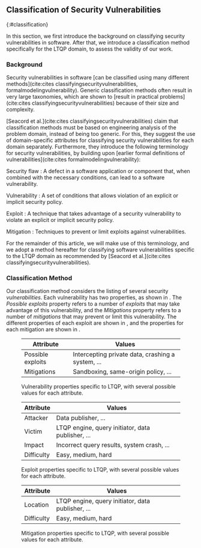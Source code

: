 ## Classification of Security Vulnerabilities
{:#classification}

In this section, we first introduce the background on classifying security vulnerabilities in software.
After that, we introduce a classification method specifically for the LTQP domain,
to assess the validity of our work.

### Background

Security vulnerabilities in software [can be classified using many different methods](cite:cites classifyingsecurityvulnerabilities, formalmodelingvulnerability).
Generic classification methods often result in very large taxonomies,
which are shown to [result in practical problems](cite:cites classifyingsecurityvulnerabilities) because of their size and complexity.

[Seacord et al.](cite:cites classifyingsecurityvulnerabilities)
claim that classification methods must be based on engineering analysis of the problem domain,
instead of being too generic.
For this, they suggest the use of domain-specific attributes for classifying security vulnerabilities for each domain separately.
Furthermore, they introduce the following terminology for security vulnerabilities,
by building upon [earlier formal definitions of vulnerabilities](cite:cites formalmodelingvulnerability):

Security flaw
: A defect in a software application or component that, when combined with the necessary conditions, can lead to a software vulnerability.

Vulnerability
: A set of conditions that allows violation of an explicit or implicit security policy.

Exploit
: A technique that takes advantage of a security vulnerability to violate an explicit or implicit security policy.

Mitigation
: Techniques to prevent or limit exploits against vulnerabilities.

For the remainder of this article, we will make use of this terminology,
and we adopt a method hereafter for classifying software vulnerabilities specific to the LTQP domain
as recommended by [Seacord et al.](cite:cites classifyingsecurityvulnerabilities).

### Classification Method

Our classification method considers the listing of several security _vulnerabilities_.
Each vulnerability has two properties, as shown in [](#table-vulnerability-properties).
The _Possible exploits_ property refers to a number of _exploits_ that may take advantage of this vulnerability,
and the _Mitigations_ property refers to a number of _mitigations_ that may prevent or limit this vulnerability.
The different properties of each exploit are shown in [](#table-exploit-properties),
and the properties for each mitigation are shown in [](#table-mitigation-properties).

<figure id="table-vulnerability-properties" markdown="1" class="table">

| Attribute                             | Values     |
|---------------------------------------|------------|
| Possible exploits		                | Intercepting private data, crashing a system, ... |
| Mitigations			                | Sandboxing, same-origin policy, ... |

<figcaption markdown="block">
Vulnerability properties specific to LTQP, with several possible values for each attribute.
</figcaption>
</figure>


<figure id="table-exploit-properties" markdown="1" class="table">

| Attribute                             | Values     |
|---------------------------------------|------------|
| Attacker 				                | Data publisher, ... |
| Victim 				                | LTQP engine, query initiator, data publisher, ... |
| Impact 				                | Incorrect query results, system crash, ... |
| Difficulty 				            | Easy, medium, hard |

<figcaption markdown="block">
Exploit properties specific to LTQP, with several possible values for each attribute.
</figcaption>
</figure>

<figure id="table-mitigation-properties" markdown="1" class="table">

| Attribute                             | Values     |
|---------------------------------------|------------|
| Location 				                | LTQP engine, query initiator, data publisher, ... |
| Difficulty 				            | Easy, medium, hard |

<figcaption markdown="block">
Mitigation properties specific to LTQP, with several possible values for each attribute.
</figcaption>
</figure>
